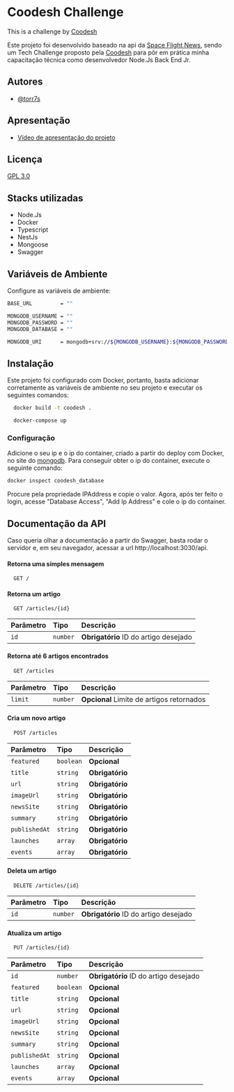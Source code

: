 # Coodesh Challenge
This is a challenge by [Coodesh](https://coodesh.com/)

Este projeto foi desenvolvido baseado na api da [Space Flight News](https://api.spaceflightnewsapi.net/v3/documentation), sendo um Tech Challenge proposto pela [Coodesh](https://coodesh.com/) para pôr em prática minha capacitação técnica como desenvolvedor Node.Js Back End Jr.
## Autores

- [@torr7s](https://www.github.com/torr7s)



## Apresentação

- [Vídeo de apresentação do projeto](https://youtu.be/Bga17aOixzU)


## Licença

[GPL 3.0](https://github.com/Illumina/licenses/blob/master/gpl-3.0.txt)


## Stacks utilizadas
- Node.Js
- Docker
- Typescript
- NestJs
- Mongoose
- Swagger 


## Variáveis de Ambiente

Configure as variáveis de ambiente:

```bash
BASE_URL         = ""

MONGODB_USERNAME = ""
MONGODB_PASSWORD = ""
MONGODB_DATABASE = ""

MONGODB_URI      = mongodb+srv://${MONGODB_USERNAME}:${MONGODB_PASSWORD}@cluster0.ihtbf.mongodb.net/${MONGODB_DATABASE}
```
## Instalação

Este projeto foi configurado com Docker, portanto, basta adicionar corretamente as variáveis de ambiente no seu projeto e executar os seguintes comandos:

```bash
  docker build -t coodesh .
```

```base
  docker-compose up
```

### Configuração

Adicione o seu ip e o ip do container, criado a partir do deploy com Docker, no site do [mongodb](https://cloud.mongodb.com/). Para conseguir obter o ip do container, execute o seguinte comando:


```bash
docker inspect coodesh_database
```

Procure pela propriedade IPAddress e copie o valor. Agora, após ter feito o login, acesse "Database Access", "Add Ip Address" e cole o ip do container.
## Documentação da API
Caso queria olhar a documentação a partir do Swagger, basta rodar o servidor e, em seu navegador, acessar a url http://localhost:3030/api.

#### Retorna uma simples mensagem 

```http
  GET /
```

#### Retorna um artigo

```http
  GET /articles/{id}
```

| Parâmetro   | Tipo       | Descrição                                   |
| :---------- | :--------- | :------------------------------------------ |
| `id`        | `number`   | **Obrigatório** ID do artigo desejado |


#### Retorna até 6 artigos encontrados
```http
  GET /articles
```

| Parâmetro   | Tipo       | Descrição                                   |
| :---------- | :--------- | :------------------------------------------ |
| `limit`     | `number`   | **Opcional** Limite de artigos retornados |

#### Cria um novo artigo
```http
  POST /articles
```

| Parâmetro   | Tipo       | Descrição                                   |
| :---------- | :--------- | :------------------------------------------ |
| `featured`  | `boolean`  | **Opcional**    |
| `title`     | `string`   | **Obrigatório** |
| `url`       | `string`   | **Obrigatório** |
| `imageUrl`  | `string`   | **Obrigatório** |
| `newsSite`  | `string`   | **Obrigatório** |
| `summary`   | `string`   | **Obrigatório** |
| `publishedAt` | `string` | **Obrigatório** |
| `launches`  | `array`    | **Obrigatório** |
| `events`    | `array`    | **Obrigatório** |

#### Deleta um artigo
```http
  DELETE /articles/{id}
```

| Parâmetro   | Tipo       | Descrição                                   |
| :---------- | :--------- | :------------------------------------------ |
| `id`        | `number`   | **Obrigatório** ID do artigo desejado |

#### Atualiza um artigo
```http
  PUT /articles/{id}
```

| Parâmetro   | Tipo       | Descrição                                   |
| :---------- | :--------- | :------------------------------------------ |
| `id`        | `number`   | **Obrigatório** ID do artigo desejado |
| `featured`  | `boolean`  | **Opcional** |
| `title`     | `string`   | **Opcional** |
| `url`       | `string`   | **Opcional** |
| `imageUrl`  | `string`   | **Opcional** |
| `newsSite`  | `string`   | **Opcional** |
| `summary`   | `string`   | **Opcional** |
| `publishedAt` | `string` | **Opcional** |
| `launches`  | `array`    | **Opcional** |
| `events`    | `array`    | **Opcional** |